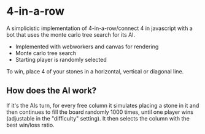 # 4-in-a-row

A simplicistic implementation of 4-in-a-row/connect 4 in javascript with a bot
that uses the monte carlo tree search for its AI.

* Implemented with webworkers and canvas for rendering
* Monte carlo tree search
* Starting player is randomly selected

To win, place 4 of your stones in a horizontal, vertical or diagonal line.

## How does the AI work?

If it's the AIs turn, for every free column it simulates placing a stone in it 
and then continues to fill the board randomly 1000 times, until one player wins 
(adjustable in the "difficulty" setting). It then selects the column with the
best win/loss ratio.